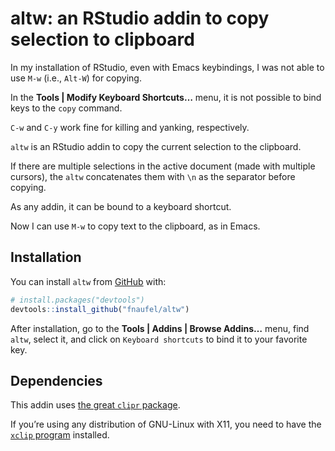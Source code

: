 
<!-- README.md is generated from README.Rmd. Please edit that file -->

# altw: an RStudio addin to copy selection to clipboard

<!-- badges: start -->
<!-- badges: end -->

In my installation of RStudio, even with Emacs keybindings, I was not
able to use `M-w` (i.e., `Alt-W`) for copying.

In the **Tools \| Modify Keyboard Shortcuts…** menu, it is not possible
to bind keys to the `copy` command.

`C-w` and `C-y` work fine for killing and yanking, respectively.

`altw` is an RStudio addin to copy the current selection to the
clipboard.

If there are multiple selections in the active document (made with
multiple cursors), the `altw` concatenates them with `\n` as the
separator before copying.

As any addin, it can be bound to a keyboard shortcut.

Now I can use `M-w` to copy text to the clipboard, as in Emacs.

## Installation

You can install `altw` from [GitHub](https://github.com/) with:

``` r
# install.packages("devtools")
devtools::install_github("fnaufel/altw")
```

After installation, go to the **Tools \| Addins \| Browse Addins…**
menu, find `altw`, select it, and click on `Keyboard shortcuts` to bind
it to your favorite key.

## Dependencies

This addin uses [the great `clipr`
package](http://matthewlincoln.net/clipr/index.html).

If you’re using any distribution of GNU-Linux with X11, you need to have
the [`xclip` program](https://github.com/astrand/xclip) installed.
